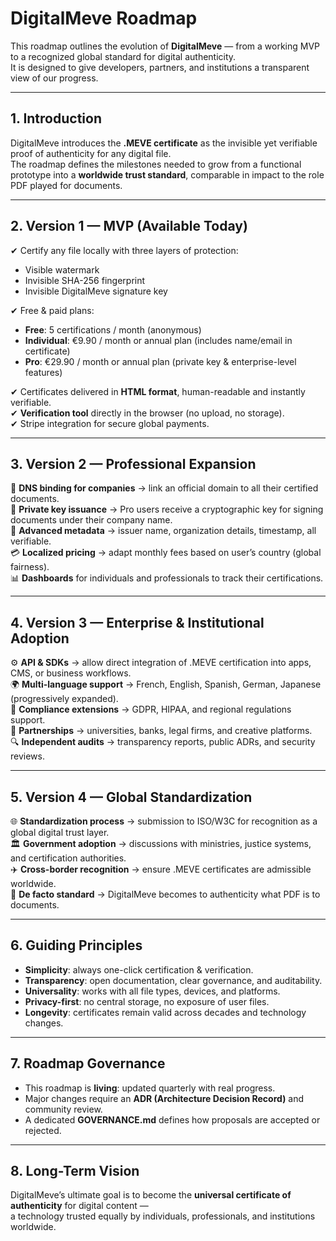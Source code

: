 # DigitalMeve Roadmap

This roadmap outlines the evolution of **DigitalMeve** — from a working MVP to a recognized global standard for digital authenticity.  
It is designed to give developers, partners, and institutions a transparent view of our progress.

---

## 1. Introduction

DigitalMeve introduces the **.MEVE certificate** as the invisible yet verifiable proof of authenticity for any digital file.  
The roadmap defines the milestones needed to grow from a functional prototype into a **worldwide trust standard**, comparable in impact to the role PDF played for documents.

---

## 2. Version 1 — MVP (Available Today)

✔ Certify any file locally with three layers of protection:  
- Visible watermark  
- Invisible SHA-256 fingerprint  
- Invisible DigitalMeve signature key  

✔ Free & paid plans:  
- **Free**: 5 certifications / month (anonymous)  
- **Individual**: €9.90 / month or annual plan (includes name/email in certificate)  
- **Pro**: €29.90 / month or annual plan (private key & enterprise-level features)  

✔ Certificates delivered in **HTML format**, human-readable and instantly verifiable.  
✔ **Verification tool** directly in the browser (no upload, no storage).  
✔ Stripe integration for secure global payments.  

---

## 3. Version 2 — Professional Expansion

🔐 **DNS binding for companies** → link an official domain to all their certified documents.  
🔑 **Private key issuance** → Pro users receive a cryptographic key for signing documents under their company name.  
📜 **Advanced metadata** → issuer name, organization details, timestamp, all verifiable.  
💳 **Localized pricing** → adapt monthly fees based on user’s country (global fairness).  
📊 **Dashboards** for individuals and professionals to track their certifications.  

---

## 4. Version 3 — Enterprise & Institutional Adoption

⚙️ **API & SDKs** → allow direct integration of .MEVE certification into apps, CMS, or business workflows.  
🌍 **Multi-language support** → French, English, Spanish, German, Japanese (progressively expanded).  
📑 **Compliance extensions** → GDPR, HIPAA, and regional regulations support.  
🤝 **Partnerships** → universities, banks, legal firms, and creative platforms.  
🔍 **Independent audits** → transparency reports, public ADRs, and security reviews.  

---

## 5. Version 4 — Global Standardization

🌐 **Standardization process** → submission to ISO/W3C for recognition as a global digital trust layer.  
🏛 **Government adoption** → discussions with ministries, justice systems, and certification authorities.  
✈️ **Cross-border recognition** → ensure .MEVE certificates are admissible worldwide.  
📌 **De facto standard** → DigitalMeve becomes to authenticity what PDF is to documents.  

---

## 6. Guiding Principles

- **Simplicity**: always one-click certification & verification.  
- **Transparency**: open documentation, clear governance, and auditability.  
- **Universality**: works with all file types, devices, and platforms.  
- **Privacy-first**: no central storage, no exposure of user files.  
- **Longevity**: certificates remain valid across decades and technology changes.  

---

## 7. Roadmap Governance

- This roadmap is **living**: updated quarterly with real progress.  
- Major changes require an **ADR (Architecture Decision Record)** and community review.  
- A dedicated **GOVERNANCE.md** defines how proposals are accepted or rejected.  

---

## 8. Long-Term Vision

DigitalMeve’s ultimate goal is to become the **universal certificate of authenticity** for digital content —  
a technology trusted equally by individuals, professionals, and institutions worldwide.
